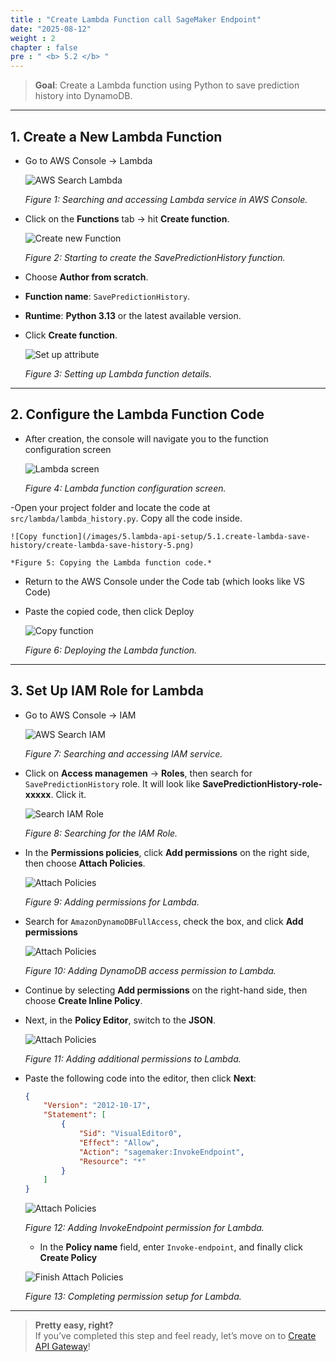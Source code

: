```yaml
---
title : "Create Lambda Function call SageMaker Endpoint"
date: "2025-08-12"
weight : 2
chapter : false
pre : " <b> 5.2 </b> "
---
```


> **Goal**: Create a Lambda function using Python to save prediction history into DynamoDB.

---

## 1. Create a New Lambda Function

- Go to AWS Console → Lambda

    ![AWS Search Lambda](/images/5.lambda-api-setup/5.1.create-lambda-save-history/create-lambda-save-history-1.png)  

    *Figure 1: Searching and accessing Lambda service in AWS Console.*

- Click on the **Functions** tab → hit **Create function**.  

    ![Create new Function](/images/5.lambda-api-setup/5.1.create-lambda-save-history/create-lambda-save-history-2.png)    

    *Figure 2: Starting to create the SavePredictionHistory function.*

- Choose **Author from scratch**.  
- **Function name**: `SavePredictionHistory`.
- **Runtime**: **Python 3.13**  or the latest available version.
- Click **Create function**.

    ![Set up attribute](/images/5.lambda-api-setup/5.1.create-lambda-save-history/create-lambda-save-history-3.png)  

    *Figure 3: Setting up Lambda function details.*

---

## 2. Configure the Lambda Function Code

- After creation, the console will navigate you to the function configuration screen

    ![Lambda screen](/images/5.lambda-api-setup/5.1.create-lambda-save-history/create-lambda-save-history-4.png)  

    *Figure 4: Lambda function configuration screen.*

-Open your project folder and locate the code at `src/lambda/lambda_history.py`. Copy all the code inside.

    ![Copy function](/images/5.lambda-api-setup/5.1.create-lambda-save-history/create-lambda-save-history-5.png)  

    *Figure 5: Copying the Lambda function code.*

- Return to the AWS Console under the Code tab (which looks like VS Code)

- Paste the copied code, then click Deploy

    ![Copy function](/images/5.lambda-api-setup/5.1.create-lambda-save-history/create-lambda-save-history-6.png)  

    *Figure 6: Deploying the Lambda function.*

---

## 3. Set Up IAM Role for Lambda

- Go to AWS Console → IAM

    ![AWS Search IAM](/images/5.lambda-api-setup/5.1.create-lambda-save-history/create-lambda-save-history-7.png)  

    *Figure 7: Searching and accessing IAM service.*

- Click on **Access managemen** → **Roles**, then search for `SavePredictionHistory` role. It will look like **SavePredictionHistory-role-xxxxx**. Click it.

    ![Search IAM Role](/images/5.lambda-api-setup/5.1.create-lambda-save-history/create-lambda-save-history-8.png)  

    *Figure 8: Searching for the IAM Role.*

- In the **Permissions policies**, click **Add permissions** on the right side, then choose **Attach Policies**.

    ![Attach Policies](/images/5.lambda-api-setup/5.1.create-lambda-save-history/create-lambda-save-history-9.png)  

    *Figure 9: Adding permissions for Lambda.*
 
- Search for `AmazonDynamoDBFullAccess`, check the box, and click **Add permissions**

    ![Attach Policies](/images/5.lambda-api-setup/5.1.create-lambda-save-history/create-lambda-save-history-9.png)  

    *Figure 10: Adding DynamoDB access permission to Lambda.*

- Continue by selecting **Add permissions**  on the right-hand side, then choose **Create Inline Policy**.
- Next, in the **Policy Editor**, switch to the **JSON**.

    ![Attach Policies](/images/5.lambda-api-setup/5.2.create-lambda-call-sagemaker/create-lambda-call-sagemaker-11.png)  

    *Figure 11: Adding additional permissions to Lambda.*

- Paste the following code into the editor, then click **Next**:

    ```json
    {
        "Version": "2012-10-17",
        "Statement": [
            {
                "Sid": "VisualEditor0",
                "Effect": "Allow",
                "Action": "sagemaker:InvokeEndpoint",
                "Resource": "*"
            }
        ]
    }
    ```

    ![Attach Policies](/images/5.lambda-api-setup/5.2.create-lambda-call-sagemaker/create-lambda-call-sagemaker-12.png)  

    *Figure 12: Adding InvokeEndpoint permission for Lambda.*

    - In the **Policy name** field, enter `Invoke-endpoint`, and finally click **Create Policy**

    ![Finish Attach Policies](/images/5.lambda-api-setup/5.2.create-lambda-call-sagemaker/create-lambda-call-sagemaker-12.png)  

    *Figure 13: Completing permission setup for Lambda.*

---

> **Pretty easy, right?**  
> If you’ve completed this step and feel ready, let’s move on to [Create API Gateway](/5-lambda-api-setup/5.3-create-api-gateway)!